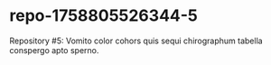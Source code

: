 # repo-1758805526344-5
Repository #5: Vomito color cohors quis sequi chirographum tabella conspergo apto sperno.
